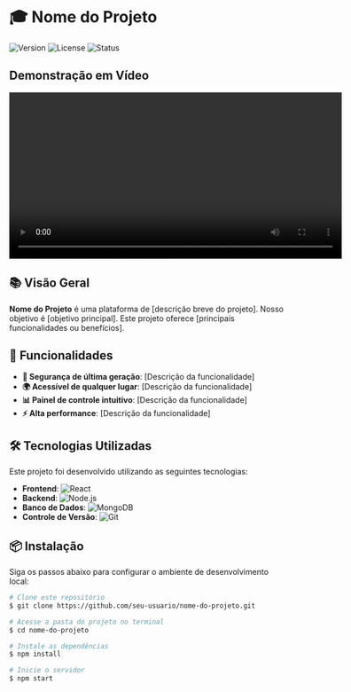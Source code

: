 # **🎓 Nome do Projeto**

![Version](https://img.shields.io/badge/version-1.0.0-blue) ![License](https://img.shields.io/badge/license-MIT-green) ![Status](https://img.shields.io/badge/status-em%20desenvolvimento-orange)

## Demonstração em Vídeo
<video width="600" controls>
  <source src="./frontEnd/public/apresentandoProjeto.mp4" type="video/mp4">
  Seu navegador não suporta a reprodução de vídeos.
</video>


## **📚 Visão Geral**

**Nome do Projeto** é uma plataforma de [descrição breve do projeto]. Nosso objetivo é [objetivo principal]. Este projeto oferece [principais funcionalidades ou benefícios].

## **🚀 Funcionalidades**

- **🔐 Segurança de última geração**: [Descrição da funcionalidade]
- **🌍 Acessível de qualquer lugar**: [Descrição da funcionalidade]
- **📊 Painel de controle intuitivo**: [Descrição da funcionalidade]
- **⚡ Alta performance**: [Descrição da funcionalidade]

## **🛠️ Tecnologias Utilizadas**

Este projeto foi desenvolvido utilizando as seguintes tecnologias:

- **Frontend**: ![React](https://img.shields.io/badge/React-61DAFB?logo=react&logoColor=white)
- **Backend**: ![Node.js](https://img.shields.io/badge/Node.js-339933?logo=node.js&logoColor=white)
- **Banco de Dados**: ![MongoDB](https://img.shields.io/badge/MongoDB-4EA94B?logo=mongodb&logoColor=white)
- **Controle de Versão**: ![Git](https://img.shields.io/badge/Git-F05032?logo=git&logoColor=white)

## **📦 Instalação**

Siga os passos abaixo para configurar o ambiente de desenvolvimento local:

```bash
# Clone este repositório
$ git clone https://github.com/seu-usuario/nome-do-projeto.git

# Acesse a pasta do projeto no terminal
$ cd nome-do-projeto

# Instale as dependências
$ npm install

# Inicie o servidor
$ npm start
